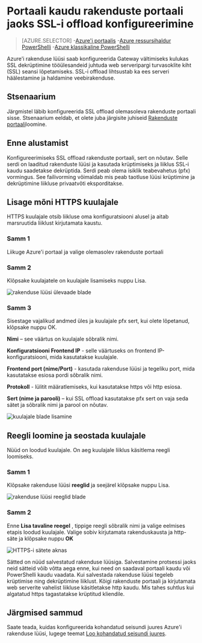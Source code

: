<properties
   pageTitle="Rakenduste portaali jaoks SSL-i offload konfigureerimine portaali abil | Microsoft Azure'i"
   description="Sellelt lehelt leiate juhiseid, et luua rakenduste portaali SSL offload portaalis"
   documentationCenter="na"
   services="application-gateway"
   authors="georgewallace"
   manager="carmonm"
   editor="tysonn"/>
<tags
   ms.service="application-gateway"
   ms.devlang="na"
   ms.topic="article"
   ms.tgt_pltfrm="na"
   ms.workload="infrastructure-services"
   ms.date="09/09/2016"
   ms.author="gwallace"/>

# <a name="configure-an-application-gateway-for-ssl-offload-by-using-the-portal"></a>Portaali kaudu rakenduste portaali jaoks SSL-i offload konfigureerimine

> [AZURE.SELECTOR]
-[Azure'i portaalis](application-gateway-ssl-portal.md)
-[Azure ressursihaldur PowerShelli](application-gateway-ssl-arm.md)
-[Azure klassikaline PowerShelli](application-gateway-ssl.md)

Azure'i rakenduse lüüsi saab konfigureerida Gateway vältimiseks kulukas SSL dekrüptimine tööülesandeid juhtuda web serveripargi turvasoklite kiht (SSL) seansi lõpetamiseks. SSL-i offload lihtsustab ka ees serveri häälestamine ja haldamine veebirakenduse.

## <a name="scenario"></a>Stsenaarium

Järgmistel läbib konfigureerida SSL offload olemasoleva rakenduste portaali sisse. Stsenaarium eeldab, et olete juba järgisite juhiseid [Rakenduste portaali](application-gateway-create-gateway-portal.md)loomine.

## <a name="before-you-begin"></a>Enne alustamist

Konfigureerimiseks SSL offload rakenduste portaali, sert on nõutav. Selle serdi on laaditud rakenduste lüüsi ja kasutada krüptimiseks ja liiklus SSL-i kaudu saadetakse dekrüptida. Serdi peab olema isiklik teabevahetus (pfx) vormingus. See failivorming võimaldab mis peab taotluse lüüsi krüptimine ja dekrüptimine liikluse privaatvõti eksporditakse.

## <a name="add-an-https-listener"></a>Lisage mõni HTTPS kuulajale

HTTPS kuulajale otsib liikluse oma konfiguratsiooni alusel ja aitab marsruutida liiklust kirjutamata kaustu.

### <a name="step-1"></a>Samm 1

Liikuge Azure'i portaal ja valige olemasolev rakenduste portaali

### <a name="step-2"></a>Samm 2

Klõpsake kuulajatele on kuulajale lisamiseks nuppu Lisa.

![rakenduse lüüsi ülevaade blade][1]

### <a name="step-3"></a>Samm 3

Sisestage vajalikud andmed üles ja kuulajale pfx sert, kui olete lõpetanud, klõpsake nuppu OK.

**Nimi** – see väärtus on kuulajale sõbralik nimi.

**Konfiguratsiooni Frontend IP** - selle väärtuseks on frontend IP-konfiguratsiooni, mida kasutatakse kuulajale.

**Frontend port (nime/Port)** - kasutada rakenduse lüüsi ja tegeliku port, mida kasutatakse esiosa pordi sõbralik nimi.

**Protokoll** - lülitit määratlemiseks, kui kasutatakse https või http esiosa.

**Sert (nime ja parooli)** – kui SSL offload kasutatakse pfx sert on vaja seda sätet ja sõbralik nimi ja parool on nõutav.

![kuulajale blade lisamine][2]

## <a name="create-a-rule-and-associate-it-to-the-listener"></a>Reegli loomine ja seostada kuulajale

Nüüd on loodud kuulajale. On aeg kuulajale liiklus käsitlema reegli loomiseks.

### <a name="step-1"></a>Samm 1

Klõpsake rakenduse lüüsi **reeglid** ja seejärel klõpsake nuppu Lisa.

![rakenduse lüüsi reeglid blade][3]

### <a name="step-2"></a>Samm 2

Enne **Lisa tavaline reegel** , tippige reegli sõbralik nimi ja valige eelmises etapis loodud kuulajale. Valige sobiv kirjutamata rakenduskausta ja http-säte ja klõpsake nuppu **OK**

![HTTPS-i sätete aknas][4]

Sätted on nüüd salvestatud rakenduse lüüsiga. Salvestamine protsessi jaoks neid sätteid võib võtta aega enne, kui need on saadaval portaali kaudu või PowerShelli kaudu vaadata. Kui salvestada rakenduse lüüsi tegeleb krüptimise ning dekrüptimine liiklust. Kõigi rakenduste portaali ja kirjutamata web serverite vahelist liikluse käsitletakse http kaudu. Mis tahes suhtlus kui algatatud https tagastatakse krüptitud kliendile.

## <a name="next-steps"></a>Järgmised sammud

Saate teada, kuidas konfigureerida kohandatud seisundi juures Azure'i rakenduse lüüsi, lugege teemat [Loo kohandatud seisundi juures](application-gateway-create-gateway-portal.md).

[1]: ./media/application-gateway-ssl-portal/figure1.png
[2]: ./media/application-gateway-ssl-portal/figure2.png
[3]: ./media/application-gateway-ssl-portal/figure3.png
[4]: ./media/application-gateway-ssl-portal/figure4.png